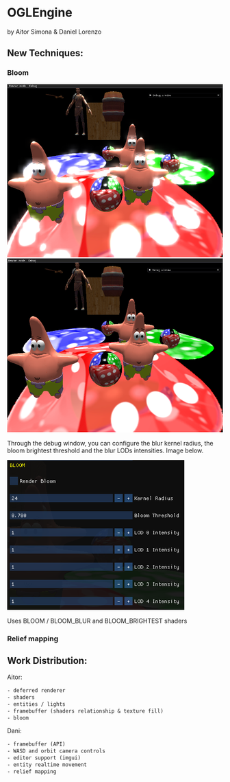 # OGLEngine

by Aitor Simona & Daniel Lorenzo

## New Techniques:

### Bloom

![BloomON](docs/BloomON.PNG)
![BloomOFF](docs/BloomOFF.PNG)

Through the debug window, you can configure the blur kernel radius, the bloom brightest threshold and
the blur LODs intensities. Image below.

![BloomOptions](docs/BloomOptions.PNG)

Uses BLOOM / BLOOM_BLUR and BLOOM_BRIGHTEST shaders

### Relief mapping

## Work Distribution:

Aitor:

	- deferred renderer
	- shaders 
	- entities / lights
	- framebuffer (shaders relationship & texture fill)
	- bloom

Dani:

	- framebuffer (API)
	- WASD and orbit camera controls
	- editor support (imgui)
	- entity realtime movement
	- relief mapping
	
